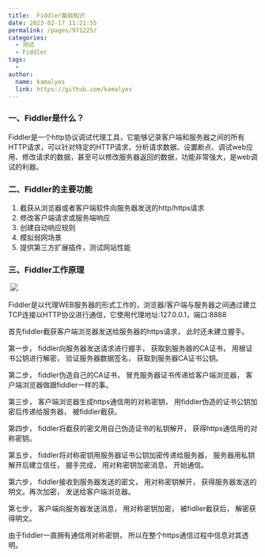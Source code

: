 ```yaml
---
title:  Fiddler基础知识
date: 2023-02-17 11:21:55
permalink: /pages/971225/
categories:
  - 测试
  - Fiddler
tags:
  - 
author: 
  name: kamalyes
  link: https://github.com/kamalyes
---
```

### 一、Fiddler是什么？

Fiddler是一个http协议调试代理工具，它能够记录客户端和服务器之间的所有 HTTP请求，可以针对特定的HTTP请求，分析请求数据、设置断点、调试web应用、修改请求的数据，甚至可以修改服务器返回的数据，功能非常强大，是web调试的利器。

### 二、Fiddler的主要功能

1.  截获从浏览器或者客户端软件向服务器发送的http/https请求
2.  修改客户端请求或服务端响应
3.  创建自动响应规则
4.  模拟弱网场景
5.  提供第三方扩展插件，测试网站性能

### 三、Fiddler工作原理

 ![](https://www.yuyanqing.cn/oss/image-bed/col/testing/1896875-20200101177656818-1128661097.png)

Fiddler是以代理WEB服务器的形式工作的，浏览器/客户端与服务器之间通过建立TCP连接以HTTP协议进行通信，它使用代理地址:127.0.0.1，端口:8888

首先fiddler截获客户端浏览器发送给服务器的https请求， 此时还未建立握手。

第一步， fiddler向服务器发送请求进行握手， 获取到服务器的CA证书， 用根证书公钥进行解密， 验证服务器数据签名， 获取到服务器CA证书公钥。

第二步， fiddler伪造自己的CA证书， 冒充服务器证书传递给客户端浏览器， 客户端浏览器做跟fiddler一样的事。

第三步， 客户端浏览器生成https通信用的对称密钥， 用fiddler伪造的证书公钥加密后传递给服务器， 被fiddler截获。

第四步， fiddler将截获的密文用自己伪造证书的私钥解开， 获得https通信用的对称密钥。

第五步， fiddler将对称密钥用服务器证书公钥加密传递给服务器， 服务器用私钥解开后建立信任， 握手完成， 用对称密钥加密消息， 开始通信。

第六步， fiddler接收到服务器发送的密文， 用对称密钥解开， 获得服务器发送的明文。再次加密， 发送给客户端浏览器。

第七步， 客户端向服务器发送消息， 用对称密钥加密， 被fidller截获后， 解密获得明文。

由于fiddler一直拥有通信用对称密钥， 所以在整个https通信过程中信息对其透明。
